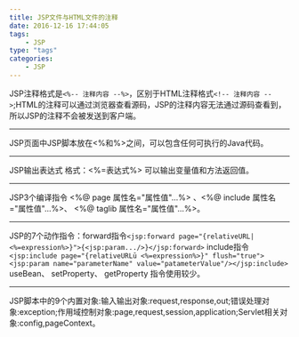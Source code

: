 ```yaml
---
title: JSP文件与HTML文件的注释
date: 2016-12-16 17:44:05
tags: 
	- JSP
type: "tags"
categories: 
	- JSP
---
```

JSP注释格式是`<%-- 注释内容 --%>`，区别于HTML注释格式`<!-- 注释内容 -->`;HTML的注释可以通过浏览器查看源码，JSP的注释内容无法通过源码查看到，所以JSP的注释不会被发送到客户端。
- - -
JSP页面中JSP脚本放在<%和%>之间，可以包含任何可执行的Java代码。
- - -
JSP输出表达式 格式：<%=表达式%> 可以输出变量值和方法返回值。
- - -
JSP3个编译指令 <%@ page 属性名="属性值"...%> 、<%@ include 属性名="属性值"...%>、 <%@ taglib 属性名="属性值"...%>。
- - -
JSP的7个动作指令：forward指令`<jsp:forward page="{relativeURL|<%=expression%>}">{<jsp:param.../>}</jsp:forward>`
	include指令`<jsp:include page="{relativeURLū <%=expression%>}" flush="true"><jsp:param name="parameterName" value="patameterValue"/></jsp:include>`
	useBean、 setProperty、 getProperty 指令使用较少。
- - -	
JSP脚本中的9个内置对象:输入输出对象:request,response,out;错误处理对象:exception;作用域控制对象:page,request,session,application;Servlet相关对象:config,pageContext。
